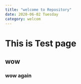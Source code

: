 ```yaml
---
title: "welcome to Repository"
date: 2020-06-02 Tuesday
category: welcom
---
```


# This is Test page
## wow

### wow again
